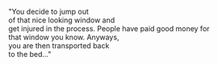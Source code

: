 "You decide to jump out  
of that nice looking window and  
get injured in the process. People 
have paid good money for  
that window you know. Anyways,  
you are then transported back  
to the bed..."